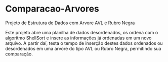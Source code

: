 # Comparacao-Arvores
 Projeto de Estrutura de Dados com Arvore AVL e Rubro Negra

  Este projeto abre uma planilha de dados desordenados, os ordena com o algoritmo ShellSort e insere as informações já ordenadas em um novo arquivo. A partir daí, testa o tempo de inserção destes dados ordenados ou desordenados em uma árvore do tipo AVL ou Rubro Negra, permitindo sua comparação.